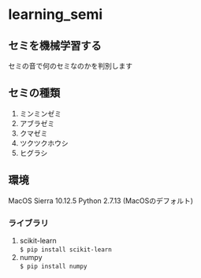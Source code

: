 # learning_semi
## セミを機械学習する  
セミの音で何のセミなのかを判別します  

## セミの種類
1. ミンミンゼミ
2. アブラゼミ
3. クマゼミ
4. ツクツクホウシ
5. ヒグラシ

## 環境

MacOS Sierra 10.12.5
Python 2.7.13 (MacOSのデフォルト)  

### ライブラリ

1. scikit-learn  
`$ pip install scikit-learn`  
2. numpy  
`$ pip install numpy`
